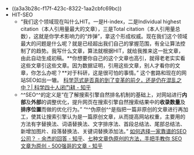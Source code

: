 - ((a3a3b28c-f17f-423c-8322-1aa2cbfc69bc))
- HIT-SEO
	- “我们这个领域现在叫什么HIT。一是H-index，二是Individual highest citation（本人引用量最大的文章），三是Total citation（本人引用量总数），这就是你学术影响力的“炸弹”，拿这个形成权威。现在我们这个领域最大的问题是什么呢？就是已经超出我们自己的掌握范围，有全让算法控制了的趋势。我写什么文章，算法就根据HIT，就给我推来这一批文章，由此自动生成初稿。**你想要你自己的这个文章也高引，就得老老实实看这些文章引这些文章。因为数据证明，引用这些文章，别人才看你的文章，你怎么办呢？**对于科研，这是很可怕的事情。” 这个套路和现在的网站SEO如出一辙。 [科学范式是否真的到了变革的前夕，还是仍在混乱之中？| 科学四十人闭门耕 - 知乎](https://zhuanlan.zhihu.com/p/578904119?utm_campaign=&utm_medium=social&utm_oi=903663640190803968&utm_psn=1572615805585526784&utm_source=cn.ticktick.task)
	- ^^SEO^^的定义是“在了解搜索引擎自然排名机制的基础上，对网站进行**内部**及**外部**的调整优化，提升网页在搜索引擎自然搜索结果中的**收录数量**及**排序位置**而做的优化行为。” “^^伪原创^^是指把一篇非原创的文章进行再加工，使其让搜索引擎认为是一篇原创文章，从而提高网站权重，主要用的方法有字替换法、词语替换法、文字排序法、首段总结法、尾部总结法、新增加图片、段落替换法、关键词替换添加法。” [如何选择一家靠谱的SEO公司？ - 余杰的回答 - 知乎](https://www.zhihu.com/question/393034002/answer/1205340262)、[七种文章伪原创的方法，手把手教你 SEO 文章为原创 - 500强哥的文章 - 知乎](https://zhuanlan.zhihu.com/p/125758339)